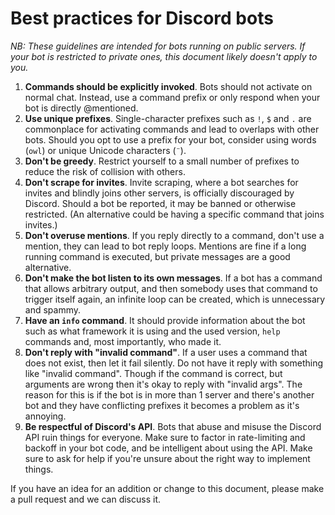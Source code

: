 # Best practices for Discord bots


*NB: These guidelines are intended for bots running on public servers. If your
bot is restricted to private ones, this document likely doesn't apply to you.*

1. **Commands should be explicitly invoked**. Bots should not activate on
normal chat. Instead, use a command prefix or only respond when your bot is
directly @mentioned.
2. **Use unique prefixes**. Single-character prefixes such as `!`, `$` and `.`
are commonplace for activating commands and lead to overlaps with other bots.
Should you opt to use a prefix for your bot, consider using words (`owl`) or
unique Unicode characters (`¨`).
3. **Don't be greedy**. Restrict yourself to a small number of prefixes to
reduce the risk of collision with others.
4. **Don't scrape for invites**. Invite scraping, where a bot searches for
invites and blindly joins other servers, is officially discouraged by Discord.
Should a bot be reported, it may be banned or otherwise restricted. (An
alternative could be having a specific command that joins invites.)
5. **Don't overuse mentions**. If you reply directly to a command, don't use a
mention, they can lead to bot reply loops. Mentions are fine if a long running
command is executed, but private messages are a good alternative.
6. **Don't make the bot listen to its own messages**. If a bot has a command
that allows arbitrary output, and then somebody uses that command to trigger
itself again, an infinite loop can be created, which is unnecessary and
spammy.
7. **Have an `info` command**. It should provide information about the bot
such as what framework it is using and the used version, `help` commands and,
most importantly, who made it.
8. **Don't reply with "invalid command"**. If a user uses a command that does
not exist, then let it fail silently. Do not have it reply with something like
"invalid command". Though if the command is correct, but arguments are wrong
then it's okay to reply with "invalid args". The reason for this is if the bot
is in more than 1 server and there's another bot and they have conflicting
prefixes it becomes a problem as it's annoying.
9. **Be respectful of Discord's API**. Bots that abuse and misuse the Discord
API ruin things for everyone. Make sure to factor in rate-limiting and backoff
in your bot code, and be intelligent about using the API. Make sure to ask for
help if you're unsure about the right way to implement things.

If you have an idea for an addition or change to this document, please make a
pull request and we can discuss it.
